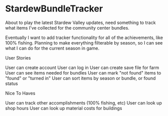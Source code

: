 # StardewBundleTracker
About to play the latest Stardew Valley updates, need something to track what items I've collected for the community center bundles.

Eventually I want to add tracker functionality for all of the achievements, like 100% fishing.  Planning to make everything filterable by season, so I can see what I can do for the current season in game.  


User Stories

User can create account
User can log in
User can create save file for farm
User can see items needed for bundles
User can mark "not found" items to "found" or "turned in"
User can sort items by season or bundle, or found status

Nice To Haves

User can track other accomplishments (100% fishing, etc)
User can look up shop hours
User can look up material costs for buildings

